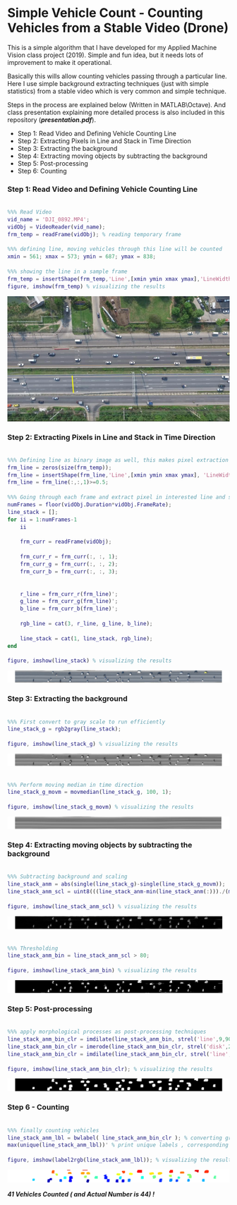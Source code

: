# Simple Vehicle Count - Counting Vehicles from a Stable Video (Drone)

This is a simple algorithm that I have developed for my Applied Machine Vision class project (2019). Simple and fun idea, but it needs lots of improvement to make it operational.

Basically this wills allow counting vehicles passing through a particular line. Here I use simple background extracting techniques (just with simple statistics) from a stable video which is very common and simple technique.

Steps in the process are explained below (Written in MATLAB\Octave). And class presentation explaining more detailed process is also included in this repository (__*presentation.pdf*__).

- Step 1: Read Video and Defining Vehicle Counting Line
- Step 2: Extracting Pixels in Line and Stack in Time Direction
- Step 3: Extracting the background
- Step 4: Extracting moving objects by subtracting the background
- Step 5: Post-processing
- Step 6: Counting

### Step 1: Read Video and Defining Vehicle Counting Line

```Matlab

%%% Read Video
vid_name = 'DJI_0892.MP4';
vidObj = VideoReader(vid_name);
frm_temp = readFrame(vidObj); % reading temporary frame

%%% defining line, moving vehicles through this line will be counted
xmin = 561; xmax = 573; ymin = 687; ymax = 838;

%%% showing the line in a sample frame
frm_temp = insertShape(frm_temp,'Line',[xmin ymin xmax ymax],'LineWidth', 10);
figure, imshow(frm_temp) % visualizing the results

```

![](./graphics/IMG0.png)

### Step 2: Extracting Pixels in Line and Stack in Time Direction

```Matlab

%%% Defining line as binary image as well, this makes pixel extraction easier
frm_line = zeros(size(frm_temp));
frm_line = insertShape(frm_line,'Line',[xmin ymin xmax ymax], 'LineWidth', 1, 'Color', 'white');
frm_line = frm_line(:,:,1)>=0.5;

%%% Going through each frame and extract pixel in interested line and stack them as a matrix
numFrames = floor(vidObj.Duration*vidObj.FrameRate);
line_stack = [];
for ii = 1:numFrames-1
	ii

	frm_curr = readFrame(vidObj);
	
	frm_curr_r = frm_curr(:, :, 1);
	frm_curr_g = frm_curr(:, :, 2);
	frm_curr_b = frm_curr(:, :, 3);
	

	r_line = frm_curr_r(frm_line)';
	g_line = frm_curr_g(frm_line)';
	b_line = frm_curr_b(frm_line)';
	
	rgb_line = cat(3, r_line, g_line, b_line);
	
	line_stack = cat(1, line_stack, rgb_line);
end

figure, imshow(line_stack) % visualizing the results

```

![](./graphics/IMG1.png)

### Step 3: Extracting the background

```Matlab

%%% First convert to gray scale to run efficiently
line_stack_g = rgb2gray(line_stack);

figure, imshow(line_stack_g) % visualizing the results

```

![](./graphics/IMG2.png)

```Matlab

%%% Perform moving median in time direction
line_stack_g_movm = movmedian(line_stack_g, 100, 1);

figure, imshow(line_stack_g_movm) % visualizing the results

```

![](./graphics/IMG3.png)

### Step 4: Extracting moving objects by subtracting the background


```Matlab

%%% Subtracting background and scaling
line_stack_anm = abs(single(line_stack_g)-single(line_stack_g_movm));
line_stack_anm_scl = uint8(((line_stack_anm-min(line_stack_anm(:)))./(max(line_stack_anm(:))-min(line_stack_anm(:))))*255);

figure, imshow(line_stack_anm_scl) % visualizing the results
```

![](./graphics/IMG4.png)

```Matlab

%%% Thresholding
line_stack_anm_bin = line_stack_anm_scl > 80;

figure, imshow(line_stack_anm_bin) % visualizing the results
```

![](./graphics/IMG5.png)

### Step 5: Post-processing

```Matlab

%%% apply morphological processes as post-processing techniques
line_stack_anm_bin_clr = imdilate(line_stack_anm_bin, strel('line',9,90));
line_stack_anm_bin_clr = imerode(line_stack_anm_bin_clr, strel('disk',2));
line_stack_anm_bin_clr = imdilate(line_stack_anm_bin_clr, strel('line',9,0));

figure, imshow(line_stack_anm_bin_clr); % visualizing the results

```

![](./graphics/IMG6.png)

### Step 6 - Counting

```Matlab

%%% finally counting vehicles
line_stack_anm_lbl = bwlabel( line_stack_anm_bin_clr ); % converting gray image to label image
max(unique(line_stack_anm_lbl))' % print unique labels , corresponding to number of vehicles

figure, imshow(label2rgb(line_stack_anm_lbl)); % visualizing the results

```

![](./graphics/IMG7.png)

__*41 Vehicles Counted ( and Actual Number is 44) !*__
